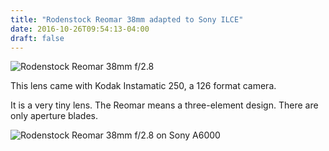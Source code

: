 ```yaml
---
title: "Rodenstock Reomar 38mm adapted to Sony ILCE"
date: 2016-10-26T09:54:13-04:00
draft: false
---
```


![Rodenstock Reomar 38mm f/2.8](/img/reomar38mm.jpg)

This lens came with Kodak Instamatic 250, a 126 format camera.

It is a very tiny lens. The Reomar means a three-element design. There are only aperture blades.


![Rodenstock Reomar 38mm f/2.8 on Sony A6000](/img/reomar38mm_a6000.jpg)

